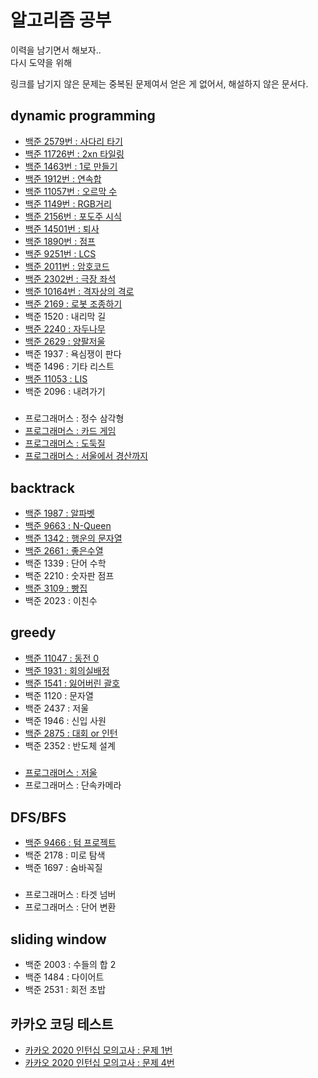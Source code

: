 # 알고리즘 공부
이력을 남기면서 해보자..<br>
다시 도약을 위해

링크를 남기지 않은 문제는 중복된 문제여서 얻은 게 없어서, 해설하지 않은 문서다.

## dynamic programming
* [백준 2579번 : 사다리 타기](./src/main/java/com/backjoon/dynamic/p2579)
* [백준 11726번 : 2xn 타일링](./src/main/java/com/backjoon/dynamic/p11726)
* [백준 1463번 : 1로 만들기](./src/main/java/com/backjoon/dynamic/p1463)
* [백준 1912번 : 연속합](./src/main/java/com/backjoon/dynamic/p1912)
* [백준 11057번 : 오르막 수](./src/main/java/com/backjoon/dynamic/p11057)
* [백준 1149번 : RGB거리](./src/main/java/com/backjoon/dynamic/p1149)
* [백준 2156번 : 포도주 시식](./src/main/java/com/backjoon/dynamic/p2156)
* [백준 14501번 : 퇴사](./src/main/java/com/backjoon/dynamic/p14501)
* [백준 1890번 : 점프](./src/main/java/com/backjoon/dynamic/p1890)
* [백준 9251번 : LCS](./src/main/java/com/backjoon/dynamic/p9251)
* [백준 2011번 : 암호코드](./src/main/java/com/backjoon/dynamic/p2011)
* [백준 2302번 : 극장 좌석](./src/main/java/com/backjoon/dynamic/p2302)
* [백준 10164번 : 격자상의 격로](./src/main/java/com/backjoon/dynamic/p10164)
* [백준 2169 : 로봇 조종하기](./src/main/java/com/backjoon/dynamic/p2169)
* 백준 1520 : 내리막 길
* [백준 2240 : 자두나무](./src/main/java/com/backjoon/dynamic/p2240)
* [백준 2629 : 양팔저울](./src/main/java/com/backjoon/backtrack/p2629)
* 백준 1937 : 욕심쟁이 판다
* 백준 1496 : 기타 리스트
* [백준 11053 : LIS](./src/main/java/com/backjoon/dynamic/p11053)
* 백준 2096 : 내려가기

#####
* 프로그래머스 : 정수 삼각형
* [프로그래머스 : 카드 게임](./src/main/java/com/programmers/dynamic/p5)
* [프로그래머스 : 도둑질](./src/main/java/com/programmers/dynamic/p6)
* [프로그래머스 : 서울에서 경산까지](./src/main/java/com/programmers/dynamic/p7)

## backtrack
* [백준 1987 : 알파벳](./src/main/java/com/backjoon/backtrack/p1987)
* [백준 9663 : N-Queen](./src/main/java/com/backjoon/backtrack/p9663)
* [백준 1342 : 행운의 문자열](./src/main/java/com/backjoon/backtrack/p1342)
* [백준 2661 : 좋은수열](./src/main/java/com/backjoon/backtrack/p2661)
* 백준 1339 : 단어 수학
* 백준 2210 : 숫자판 점프
* [백준 3109 : 빵집](./src/main/java/com/backjoon/backtrack/p3109)
* 백준 2023 : 이친수

## greedy
* [백준 11047 : 동전 0](./src/main/java/com/backjoon/greedy/p11047)
* [백준 1931 : 회의실배정](./src/main/java/com/backjoon/greedy/p1931)
* [백준 1541 : 잃어버린 괄호](./src/main/java/com/backjoon/greedy/p1541)
* 백준 1120 : 문자열 
* 백준 2437 : 저울
* 백준 1946 : 신입 사원
* [백준 2875 : 대회 or 인턴](./src/main/java/com/backjoon/greedy/p2875)
* 백준 2352 : 반도체 설계

#####
* [프로그래머스 : 저울](./src/main/java/com/programmers/greedy/p7)
* 프로그래머스 : 단속카메라

## DFS/BFS
* [백준 9466 : 텀 프로젝트](./src/main/java/com/backjoon/dfs/p9466)
* 백준 2178 : 미로 탐색
* 백준 1697 : 숨바꼭질

#####
* 프로그래머스 : 타겟 넘버 
* 프로그래머스 : 단어 변환

## sliding window
* 백준 2003 : 수들의 합 2
* 백준 1484 : 다이어트
* 백준 2531 : 회전 초밥

## 카카오 코딩 테스트
 * [카카오 2020 인턴십 모의고사 : 문제 1번](./src/main/java/com/kakao/v2020/mocktest/p1)
 * [카카오 2020 인턴십 모의고사 : 문제 4번](./src/main/java/com/kakao/v2020/mocktest/p4) 